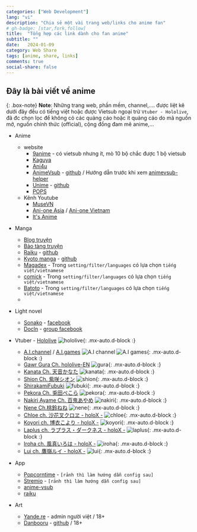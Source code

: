 ```yaml
---
categories: ["Web Development"]
lang: "vi"
description: "Chia sẻ một vài trang web/links cho anime fan"
# gh-badge: [star,fork,follow]
title:  "Tổng hợp các link dành cho fan anime"
subtitle: ""
date:   2024-01-09
category: Web Share
tags: [anime, share, links]
comments: true
social-share: false
---
```


## Đây là bài viết về anime

{: .box-note}
**Note**:
Những trang web, phần mềm, channel,.... được liệt kê dưới đây đều có tiếng việt hoặc được Vietsub ngoại trừ `Vtuber - Hololive`, đã đc chọn lọc để không có các quảng cáo hoặc ít quảng cáo do mã nguồn mở, nguồn chính thức (official), cộng đồng đam mê anime,...


*  Anime
    - website
        - [9anime](https://9animetv.to/) - có vietsub nhưng ít, mò 10 bộ chắc được 1 bộ vietsub
        - [Kaguya](https://kaguya.app/vi/anime)
        - [Ani4u](https://ani4u.org/)
        - [AnimeVsub](https://animevsub.eu.org/) -  [github](https://github.com/anime-vsub/desktop-web) / Hướng dẫn trước khi xem [animevsub-helper](https://github.com/anime-vsub/extension-animevsub-helper/blob/main/install-on-chrome.md)
        - [Unime](https://unime.vercel.app/) - [github](https://github.com/huy232/Unime)
        - [POPS](https://pops.vn/)
    - Kênh Youtube 
        - [MuseVN](https://www.youtube.com/@MuseVietnam)
        - [Ani-one Asia](https://www.youtube.com/@AniOneAsia) / [Ani-one Vietnam](https://www.youtube.com/@AniOneVietnam)
        - [It's Anime](https://www.youtube.com/@ItsAnimeJP)
* Manga
    - [Blog truyện](https://blogtruyen.vn/)
    - [Bảo tàng truyện](https://baotangtruyen5.com/)
    - [Raiku](https://mangaraiku.eu.org/) - [github](https://github.com/manga-raiku/raiku-app)
    - [Kyoto manga](https://kyotomanga.live/) - [github](https://github.com/leephan2k1/manga-app)
    - [Magadex](https://mangadex.org/) - Trong `setting/filter/languages` có lựa chọn `tiếng việt/vietnamese`
    - [comick](https://comick.cc/home) - Trong `setting/filter/languages` có lựa chọn `tiếng việt/vietnamese`
    - [Batoto](https://battwo.com/v3x) - Trong `setting/filter/languages` có lựa chọn `tiếng việt/vietnamese`
    - 
* Light novel
    - [Sonako](https://sonako.fandom.com/vi/wiki/Sonako_Light_Novel) - [facebook](https://www.facebook.com/SonakoWiki/?ref=embed_page)
    - [Docln](https://docln.net/) - [group facebook](https://www.facebook.com/groups/hako.group/)


* Vtuber - [Hololive](https://www.youtube.com/@hololive)
![hololive](https://yt3.googleusercontent.com/KcWjWY0ZSKbQcJ6ranf_UW6_mJXYq8WSjiY7JOriwKlIBCLncuYbkE9CdkDCXFdzWBu49nVs9g=w1707-fcrop64=1,00005a57ffffa5a8-k-c0xffffffff-no-nd-rj){: .mx-auto.d-block :}
    - [A.I.channel](https://www.youtube.com/@AIChannel) / [A.I.games](https://www.youtube.com/@AIGamesdayo)
![A.I channel](https://yt3.googleusercontent.com/64qt9xri8ZA92QGDmaxb3aWqfIqGI_ZP864WUE7phXQNQrJ2NJkhRfazhP1Ed_Bd_tx314fw=w1707-fcrop64=1,00005a57ffffa5a8-k-c0xffffffff-no-nd-rj)
![A.I games](https://yt3.googleusercontent.com/V4jQza8is6dQhoaMpnNz7Y-Mijheq1mT3cRwQ-6e1GB2I0WTFOLZ1b1YOfkDzQdPpeOmkdfR=w1707-fcrop64=1,00005a57ffffa5a8-k-c0xffffffff-no-nd-rj){: .mx-auto.d-block :}
    - [Gawr Gura Ch. hololive-EN](https://www.youtube.com/@GawrGura)
![gura](https://yt3.googleusercontent.com/t3xRK7KKzsSyranE0V5Jq_WQ2IGpjITuVNEYoxd9UW-JCEs8uQDsk2rK9z_z_6JzSohm7e1L=w1707-fcrop64=1,00005a57ffffa5a8-k-c0xffffffff-no-nd-rj){: .mx-auto.d-block :}
    - [Kanata Ch. 天音かなた](https://www.youtube.com/@AmaneKanata)
![kanata](https://yt3.googleusercontent.com/3qKKJkkBDBu7VjAksZNid9VKK34JthjDCO6qciCw6j5GQlzx1XEXiBaNje5i1-xJoCrYdrWWnQ=w1707-fcrop64=1,00005a57ffffa5a8-k-c0xffffffff-no-nd-rj){: .mx-auto.d-block :}
    - [Shion Ch. 紫咲シオン](https://www.youtube.com/@MurasakiShion)
![shion](https://yt3.googleusercontent.com/hIUzTu170mbZbWnBDpw3fDuuRTsTf9BWSZmbuac9PVwCTzEK2wq4RhEmff15I5ArQ9-J72unum8=w1707-fcrop64=1,00005a57ffffa5a8-k-c0xffffffff-no-nd-rj){: .mx-auto.d-block :}
    - [ShirakamiFubuki](https://www.youtube.com/@ShirakamiFubuki)
![fubuki](https://yt3.googleusercontent.com/yCHZc57JMpJxvY9zO5tkGs7CDZHDpDzLDrAjDZBGAlnZcJwpPOrFpAmCyIFQUODN5aDKYlUC=w1707-fcrop64=1,00005a57ffffa5a8-k-c0xffffffff-no-nd-rj){: .mx-auto.d-block :}
    - [Pekora Ch. 兎田ぺこら](https://www.youtube.com/@usadapekora)
![pekora](https://yt3.googleusercontent.com/2VZOgTNdcVsi4ujQCKKd5CteC9gaKfK0p6NcISppSz4Y3BKYWVPL9VoPbIZavIPrs6LQbPBW=w1707-fcrop64=1,00005a57ffffa5a8-k-c0xffffffff-no-nd-rj){: .mx-auto.d-block :}
    - [Nakiri Ayame Ch. 百鬼あやめ](https://www.youtube.com/@NakiriAyame)
![nakiri](https://yt3.googleusercontent.com/n6hH_BZ1ZQpAicysnDtKgmnlVVWy5azHj1h7-pb5BHObdrKCHTQIj24NgGkQbZHg7q6afbPH5A=w1707-fcrop64=1,00005a57ffffa5a8-k-c0xffffffff-no-nd-rj){: .mx-auto.d-block :}
    - [Nene Ch.桃鈴ねね](https://www.youtube.com/@MomosuzuNene)
![nene](https://yt3.googleusercontent.com/VZgpHaOJhhnIK80BN9tK6iNxTH5OZAB-nwlDDM-mUqUkhoy7hdVtu1usgzrm3VNasNr7sqJxfQ=w1707-fcrop64=1,00005a57ffffa5a8-k-c0xffffffff-no-nd-rj){: .mx-auto.d-block :}
    - [Chloe ch. 沙花叉クロヱ - holoX -](https://www.youtube.com/@SakamataChloe)
![chloe](https://yt3.googleusercontent.com/JMPcn7hy1TRfE8xKJdskPh7US4jmJ1anTSioFLPbD6iOdvUfPZqDIAHfyPMy4C4hmlZokMZE9I8=w1707-fcrop64=1,00005a57ffffa5a8-k-c0xffffffff-no-nd-rj){: .mx-auto.d-block :}
    - [Koyori ch. 博衣こより - holoX -](https://www.youtube.com/@HakuiKoyori)
![koyori](https://yt3.googleusercontent.com/ibCEuiR9Za7MNWSVsGXPdQEL2ZVWPXwLYA1nTlWtxf0X_0-vZlKqK_OBS_hJkjRWAXzvSB8u5Qg=w1707-fcrop64=1,00005a57ffffa5a8-k-c0xffffffff-no-nd-rj){: .mx-auto.d-block :}
    - [Laplus ch. ラプラス・ダークネス - holoX -](https://www.youtube.com/@LaplusDarknesss)
![laplus](https://yt3.googleusercontent.com/kGwJ8lMwI5UDB1jjn9DRyXzBe2mAvjLpjyhBVybnzbOk37ykWJUUuYO-i05MMWlvqNwtu6JeEw=w1707-fcrop64=1,00005a57ffffa5a8-k-c0xffffffff-no-nd-rj){: .mx-auto.d-block :}
    - [Iroha ch. 風真いろは - holoX -](https://www.youtube.com/@kazamairoha)
![iroha](https://yt3.googleusercontent.com/YOkB1jZB5Hsqlh1zbflIhWqxitRHa_VkN4_qInUdJZAxI5Vob_8YWAt33n2ZUDppgBnp_Tgo0i4=w1707-fcrop64=1,00005a57ffffa5a8-k-c0xffffffff-no-nd-rj){: .mx-auto.d-block :}
    - [Lui ch. 鷹嶺ルイ - holoX -](https://www.youtube.com/@TakaneLui)
![lui](https://yt3.googleusercontent.com/vSpFD-6_Yd5CYuppPHncWIo9VqDGPD_RdVBxWc-fq4VAgEudQQmkZREJl6ZG-k1-LGSbqLdC=w1707-fcrop64=1,00005a57ffffa5a8-k-c0xffffffff-no-nd-rj){: .mx-auto.d-block :}

* App
    - [Popcorntime](https://github.com/popcorn-official) - `[rảnh thì làm hướng dẫn config sau]`
    - [Stremio](https://github.com/stremio) - `[rảnh thì làm hướng dẫn config sau]`
    - [anime-vsub](https://github.com/anime-vsub/app)
    - [raiku](https://github.com/manga-raiku/raiku-app)

* Art
    - [Yande.re](https://yande.re/post) - admin người việt / 18+
    - [Danbooru](https://danbooru.donmai.us/) - [github](https://github.com/danbooru/danbooru) / 18+